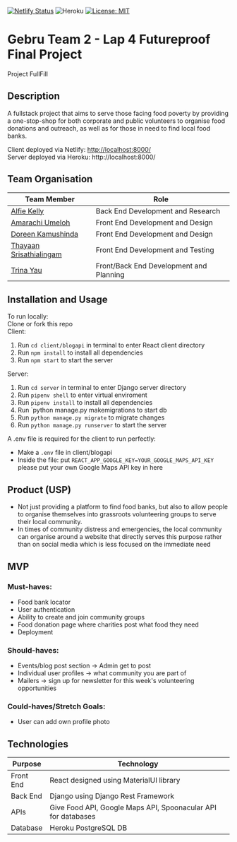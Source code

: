 [![Netlify Status](https://api.netlify.com/api/v1/badges/93c5450c-e466-4130-8068-adfd7764e196/deploy-status)](https://app.netlify.com/sites/fullfill/deploys)
![Heroku](https://pyheroku-badge.herokuapp.com/?app=fullfill-server&style=flat)
[![License: MIT](https://img.shields.io/badge/License-MIT-yellow.svg?style=flat&logo=appveyor)](https://opensource.org/licenses/MIT)
# Gebru Team 2 - Lap 4 Futureproof Final Project
Project FullFill

## Description
A fullstack project that aims to serve those facing food poverty by providing a one-stop-shop for both corporate and public volunteers to organise food donations and outreach, as well as for those in need to find local food banks.

Client deployed via Netlify: [http://localhost:8000/](https://fullfill.netlify.app/)  
Server deployed via Heroku: http://localhost:8000/  

## Team Organisation

| Team Member     | Role |
|----------|------|
| [Alfie Kelly](https://github.com/Scralfie)    | Back End Development and Research    |
| [Amarachi Umeloh](https://github.com/umeloha) | Front End Development and Design      |
| [Doreen Kamushinda](https://github.com/doreenkam)   | Front End Development and Design      |
| [Thayaan Srisathialingam](https://github.com/THAYAANS)  | Front End Development and Testing    |
| [Trina Yau](https://github.com/trinayau)    | Front/Back End Development and Planning      |


## Installation and Usage
To run locally:  
Clone or fork this repo  
Client:
1. Run `cd client/blogapi` in terminal to enter React client directory
2. Run `npm install` to install all dependencies
3. Run `npm start` to start the server

Server:
1. Run `cd server` in terminal to enter Django server directory
2. Run `pipenv shell` to enter virtual enviroment
3. Run `pipenv install` to install all dependencies
4. Run `python manage.py makemigrations to start db
5. Run `python manage.py migrate` to migrate changes
6. Run `python manage.py runserver` to start the server

A .env file is required for the client to run perfectly: 
- Make a `.env` file in client/blogapi 
- Inside the file: put `REACT_APP_GOOGLE_KEY=YOUR_GOOGLE_MAPS_API_KEY` please put your own Google Maps API key in here

## Product (USP)
- Not just providing a platform to find food banks, but also to allow people to organise themselves into grassroots volunteering groups to serve their local community.
- In times of community distress and emergencies, the local community can organise around a website that directly serves this purpose rather than on social media which is less focused on the immediate need

## MVP
### Must-haves:
- Food bank locator
- User authentication
- Ability to create and join community groups
- Food donation page where charities post what food they need
- Deployment

### Should-haves:
- Events/blog post section -> Admin get to post
- Individual user profiles -> what community you are part of
- Mailers -> sign up for newsletter for this week's volunteering opportunities

### Could-haves/Stretch Goals:
- User can add own profile photo

## Technologies
| Purpose   | Technology                                                    |
|-----------|---------------------------------------------------------------|
| Front End | React designed using MaterialUI library                       |
| Back End  | Django using Django Rest Framework                            |
| APIs      | Give Food API, Google Maps API, Spoonacular API for databases |
| Database  | Heroku PostgreSQL DB                                          |
